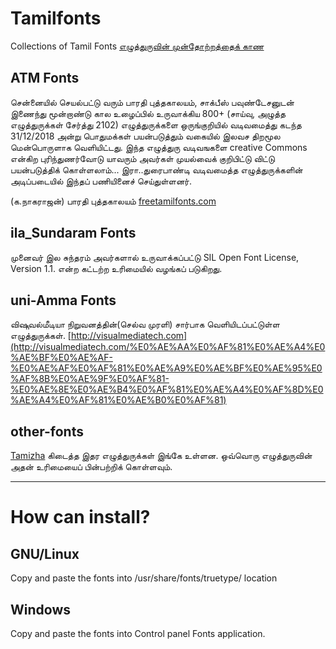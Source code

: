 # Tamilfonts
Collections of Tamil Fonts 
[எழுத்துருவின் முன்தோற்றத்தைக் காண](./?index=0)
## ATM Fonts
   சென்னையில் செயல்பட்டு வரும் பாரதி புத்தகாலயம், சாக்பீஸ் பவுண்டேசனுடன் இணைந்து  மூன்றாண்டு கால உழைப்பில் உருவாக்கிய 800+ (சாய்வு, அழுத்த எழுத்துருக்கள் சேர்த்து 2102) எழுத்துருக்களை ஒருங்குறியில் வடிவமைத்து கடந்த 31/12/2018 அன்று பொதுமக்கள் பயன்படுத்தும் வகையில் இலவச திறமூல மென்பொருளாக வெளியிட்டது. இந்த எழுத்துரு வடிவஙகளை creative Commons என்கிற புரிந்துணர்வோடு யாவரும் அவர்கள் முயல்வைக் குறிபிட்டு விட்டு பயன்படுத்திக் கொள்ளலாம்... இரா..துரைபாண்டி வடிவமைத்த எழுத்துருக்களின் அடிப்படையில் இந்தப் பணியினைச் செய்துள்ளனர்.

   (க.நாகராஜன்)
  பாரதி புத்தகாலயம் [freetamilfonts.com](https://freetamilfonts.com)

## ila_Sundaram Fonts
   முனைவர் இல சுந்தரம் அவர்களால் உருவாக்கப்பட்டு SIL Open Font License, Version 1.1. என்ற கட்டற்ற உரிமையில் வழங்கப் படுகிறது.

## uni-Amma Fonts
   விஷுவல்மீடியா நிறுவனத்தின்(செல்வ முரளி) சார்பாக வெளியிடப்பட்டுள்ள எழுத்துருக்கள். 
[http://visualmediatech.com](http://visualmediatech.com/%E0%AE%AA%E0%AF%81%E0%AE%A4%E0%AE%BF%E0%AE%AF-%E0%AE%AF%E0%AF%81%E0%AE%A9%E0%AE%BF%E0%AE%95%E0%AF%8B%E0%AE%9F%E0%AF%81-%E0%AE%8E%E0%AE%B4%E0%AF%81%E0%AE%A4%E0%AF%8D%E0%AE%A4%E0%AF%81%E0%AE%B0%E0%AF%81)

## other-fonts
   [Tamizha](https://github.com/thamizha/tamil-fonts/tree/master/fonts-installer/fontfiles) கிடைத்த இதர எழுத்துருக்கள் இங்கே உள்ளன.
   ஒவ்வொரு எழுத்துருவின் அதன் உரிமையைப் பின்பற்றிக் கொள்ளவும்.

-----------------------------



# How can install?
## GNU/Linux
Copy and paste the fonts into /usr/share/fonts/truetype/ location

## Windows
Copy and paste the fonts into Control panel Fonts application.